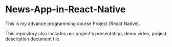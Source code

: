 # News-App-in-React-Native
This is my advance programming course Project (React Native).

This repository also includes our project's presentation, demo video, project description document file.

